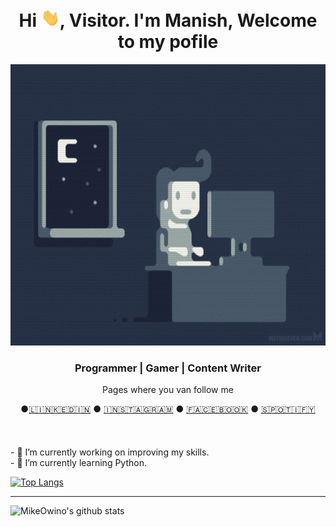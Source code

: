 <h1 align="center">Hi <img src="https://github.com/Lakhiwal/Lakhiwal/blob/main/images/Hi.gif" width=30px>, Visitor. I'm Manish, Welcome to my pofile </h1>
<p align="center">
  <img src=https://github.com/Lakhiwal/Lakhiwal/blob/main/images/background.gif height=450px/>
</p>
<h3 align="center">Programmer | Gamer | Content Writer </h3>
<em></em>
<p align="center">Pages where you van follow me</p>
<div align="center">●<a target="_blank" href="https://www.linkedin.com/in/manish-lakhiwal/">🇱​🇮​🇳​🇰​🇪​🇩​🇮​🇳​</a> ●
  <a target="_blank" href="https://www.instagram.com/manishlakhiwal10/">🇮​🇳​🇸​🇹​🇦​🇬​🇷​🇦​🇲​</a> ●
  <a target="_blank" href="https://www.facebook.com/lakhiwalmanish/">🇫​🇦​🇨​🇪​🇧​🇴​🇴​🇰​</a> ●
  <a target="_blank" href="https://open.spotify.com/user/31ioowdi3bgwgm2bozo73v257v4m">🇸​🇵​🇴​🇹​🇮​🇫​🇾​</a>
</div><br><br><br>
-  🔭 I’m currently working on improving my skills.<br>
-  🌱 I’m currently learning Python.

[![Top Langs](https://github-readme-stats.vercel.app/api/top-langs/?username=Lakhiwal&layout=compact&theme=highcontrast)](https://github.com/mikeowino/)<hr>
![MikeOwino's github stats](https://github-readme-stats.vercel.app/api?username=Lakhiwal&count_private=true&show_icons=true&theme=highcontrast)


<!--
**Lakhiwal/Lakhiwal** is a ✨ _special_ ✨ repository because its `README.md` (this file) appears on your GitHub profile.

Here are some ideas to get you started:

- 🔭 I’m currently working on ...
- 🌱 I’m currently learning ...
- 👯 I’m looking to collaborate on ...
- 🤔 I’m looking for help with ...
- 💬 Ask me about ...
- 📫 How to reach me: ...
- 😄 Pronouns: ...
- ⚡ Fun fact: ...
-->
